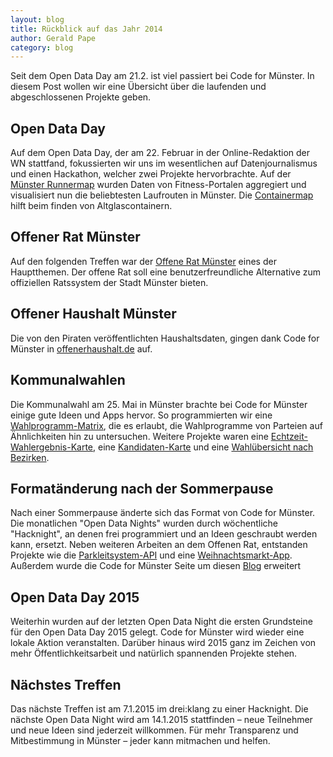 ```yaml
---
layout: blog
title: Rückblick auf das Jahr 2014
author: Gerald Pape
category: blog
---
```

Seit dem Open Data Day am 21.2. ist viel passiert bei Code for Münster. In diesem Post wollen wir eine Übersicht über die laufenden und abgeschlossenen Projekte geben.

## Open Data Day
Auf dem Open Data Day, der am 22. Februar in der Online-Redaktion der WN stattfand, fokussierten wir uns im wesentlichen auf Datenjournalismus und einen Hackathon, welcher zwei Projekte hervorbrachte. Auf der [Münster Runnermap](http://codeformuenster.org/muenster-runnermap/) wurden Daten von Fitness-Portalen aggregiert und visualisiert nun die beliebtesten Laufrouten in Münster. Die [Containermap](http://codeformuenster.org/containermap/) hilft beim finden von Altglascontainern.

## Offener Rat Münster
Auf den folgenden Treffen war der [Offene Rat Münster](http://rat.codeformuenster.org/) eines der Hauptthemen. Der offene Rat soll eine benutzerfreundliche Alternative zum offiziellen Ratssystem der Stadt Münster bieten. 

## Offener Haushalt Münster
Die von den Piraten veröffentlichten Haushaltsdaten, gingen dank Code for Münster in [offenerhaushalt.de](http://offenerhaushalt.de/haushalt/muenster/) auf.

## Kommunalwahlen
Die Kommunalwahl am 25. Mai in Münster brachte bei Code for Münster einige gute Ideen und Apps hervor. 
So programmierten wir eine [Wahlprogramm-Matrix](http://codeformuenster.org/wahlprogramm-matrix/), die es erlaubt, die Wahlprogramme von Parteien auf Ähnlichkeiten hin zu untersuchen. 
Weitere Projekte waren eine [Echtzeit-Wahlergebnis-Karte](http://codeformuenster.org/wahlkarte/), eine [Kandidaten-Karte](http://codeformuenster.org/kandidatenliste/) und eine [Wahlübersicht nach Bezirken](http://codeformuenster.org/wahlen/).

## Formatänderung nach der Sommerpause
Nach einer Sommerpause änderte sich das Format von Code for Münster. 
Die monatlichen "Open Data Nights" wurden durch wöchentliche "Hacknight", an denen frei programmiert und an Ideen geschraubt werden kann, ersetzt. 
Neben weiteren Arbeiten an dem Offenen Rat, entstanden Projekte wie die [Parkleitsystem-API](https://github.com/codeformuenster/parkleitsystem-api) und eine [Weihnachtsmarkt-App](http://codeformuenster.org/weihnachtsmarkt/). 
Außerdem wurde die Code for Münster Seite um diesen [Blog](http://codeformuenster.org/blog/) erweitert 

## Open Data Day 2015
Weiterhin wurden auf der letzten Open Data Night die ersten Grundsteine für den Open Data Day 2015 gelegt. 
Code for Münster wird wieder eine lokale Aktion veranstalten. Darüber hinaus wird 2015 ganz im Zeichen von mehr Öffentlichkeitsarbeit und natürlich spannenden Projekte stehen.

## Nächstes Treffen
Das nächste Treffen ist am 7.1.2015 im drei:klang zu einer Hacknight. 
Die nächste Open Data Night wird am 14.1.2015 stattfinden – neue Teilnehmer und neue Ideen sind jederzeit willkommen. Für mehr Transparenz und Mitbestimmung in Münster – jeder kann mitmachen und helfen.
